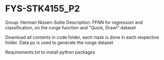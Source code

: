 # FYS-STK4155_P2

Group: Herman Nissen-Sollie Description: FFNN for regression and classification, on the runge function and "Quick, Draw!" dataset

Download all contents in code folder, each rtask is done in each respective folder. Data.py is used to generate the runge dataset

Requirements.txt to install python packages
